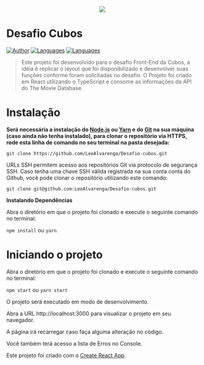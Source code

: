 
<p align="center">
   <img src="https://blog.cubos.io/content/images/2019/02/cubosteste-1.png" />
</p>

<p align="center">

# Desafio Cubos

[![Author](https://img.shields.io/badge/author-LeoAlvarenga-11a1db?style=flat-square)](https://github.com/LeoAlvarenga)
[![Languages](https://img.shields.io/github/languages/count/LeoAlvarenga/Desafio-cubos?color=11a1db&style=flat-square)](#)
[![Languages](https://img.shields.io/github/languages/top/LeoAlvarenga/Desafio-cubos?color=11a1db&style=flat-square)](#)

</p>


> Este projeto foi desenvolvido para o desafio Front-End da Cubos, a idéia é replicar o layout que foi disponibilizado e desenvolver suas funções conforme foram solicitadas no desafio. O Projeto foi criado em React utilizando o TypeScript e consome as informações da API do The Movie Database.

# Instalação

**Será necessária a instalação do [Node.js](https://nodejs.org/en/download/) ou [Yarn](https://yarnpkg.com/) e do [Git](https://git-scm.com/) na sua máquina (caso ainda não tenha instalado), para clonar o repositório via HTTPS, rode esta linha de comando no seu terminal na pasta desejada:**

```git clone https://github.com/LeoAlvarenga/Desafio-cubos.git```

URLs SSH permitem acesso aos repositórios Git via protocolo de segurança SSH. Caso tenha uma chave SSH válida registrada na sua conta conta do Github, você pode clonar o repositório utilizando este comando:

```git clone git@github.com:LeoAlvarenga/Desafio-cubos.git```


**Instalando Dependências**

Abra o diretório em que o projeto foi clonado e execute o seguinte comando no terminal:

```npm install``` ou ```yarn```

# Iniciando o projeto

Abra o diretório em que o projeto foi clonado e execute o seguinte comando no terminal:

```npm start``` ou ```yarn start```



O projeto será executado em modo de desenvolvimento.

Abra a URL http://localhost:3000 para visualizar o projeto em seu navegador.

A página irá recarregar caso faça alguma alteração no código.

Você também terá acesso a lista de Erros no Console.

Este projeto foi criado com o  [Create React App](https://github.com/facebook/create-react-app).
